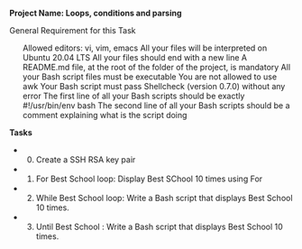 <B> Project Name: Loops, conditions and parsing</B>

General Requirement for this Task
<ol>
Allowed editors: vi, vim, emacs
All your files will be interpreted on Ubuntu 20.04 LTS
All your files should end with a new line
A README.md file, at the root of the folder of the project, is mandatory
All your Bash script files must be executable
You are not allowed to use awk
Your Bash script must pass Shellcheck (version 0.7.0) without any error
The first line of all your Bash scripts should be exactly #!/usr/bin/env bash
The second line of all your Bash scripts should be a comment explaining what is the script doing
</ol>

<B>Tasks</B>
* 0. Create a SSH RSA key pair
* 1. For Best School loop: Display Best SChool 10 times using For
* 2. While Best School loop: Write a Bash script that displays Best School 10 times.
* 3. Until Best School : Write a Bash script that displays Best School 10 times. 
